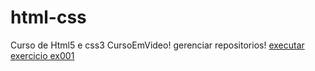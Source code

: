 # html-css
 Curso de Html5 e css3 CursoEmVideo!
 gerenciar repositorios!
 <a href="https://gabriel-cunha28.github.io/html-css/exercicios/ex001"> executar exercicio ex001</a>